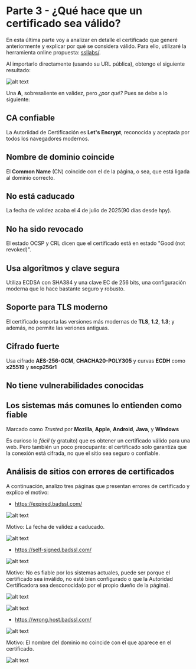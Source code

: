 # Parte 3 - ¿Qué hace que un certificado sea válido?

En esta última parte voy a analizar en detalle el certificado que generé anteriormente y explicar por qué se considera válido. Para ello, utilizaré la herramienta online propuesta: [ssllabs/](https://www.ssllabs.com/ssltest/).

Al importarlo directamente (usando su URL pública), obtengo el siguiente resultado:

![alt text](../img/image/image-16.png)

Una **A**, sobresaliente en validez, pero *¿por qué?* Pues se debe a lo siguiente:

## CA confiable

La Autoriidad de Certificación es **Let's Encrypt**, reconocida y aceptada por todos los navegadores modernos.

## Nombre de dominio coincide

El **Common Name** (CN) coincide con el de la página, o sea, que está ligada al dominio correcto.

## No está caducado

La fecha de validez acaba el 4 de julio de 2025(90 días desde hpy).

## No ha sido revocado

El estado OCSP y CRL dicen que el certificado está en estado "Good (not revoked)".

## Usa algoritmos y clave segura

Utiliza ECDSA con SHA384 y una clave EC de 256 bits, una configuración moderna que lo hace bastante seguro y robusto.

## Soporte para TLS moderno

El certificado soporta las versiones más modernas de **TLS**, **1.2**, **1.3**; y además, no permite las veriones antiguas.

## Cifrado fuerte

Usa cifrado **AES-256-GCM**, **CHACHA20-POLY305** y curvas **ECDH** como **x25519** y **secp256r1**

## No tiene vulnerabilidades conocidas

## Los sistemas más comunes lo entienden como fiable

Marcado como *Trusted* por **Mozilla**, **Apple**, **Android**, **Java**, y **Windows**

Es curioso lo *fácil* (y gratuito) que es obtener un certificado válido para una web. Pero también un poco preocupante: el certificado solo garantiza que la conexión está cifrada, no que el sitio sea seguro o confiable.

## Análisis de sitios con errores de certificados

A continuación, analizo tres páginas que presentan errores de certificado y explico el motivo:

- https://expired.badssl.com/

![alt text](../img/image/image-17.png)

Motivo: La fecha de validez a caducado.

![alt text](../img/image/image-18.png)

- https://self-signed.badssl.com/

![alt text](../img/image/image-19.png)

Motivo: No es fiable por los sistemas actuales, puede ser porque el certificado sea inválido, no esté bien configurado o que la Autoridad Certificadora sea desconocida(o por el propio dueño de la página).

![alt text](../img/image/image-22.png)

![alt text](../img/image/image-23.png)

- https://wrong.host.badssl.com/

![alt text](../img/image/image-20.png)

Motivo: El nombre del dominio no coincide con el que aparece en el certificado.

![alt text](../img/image/image-21.png)